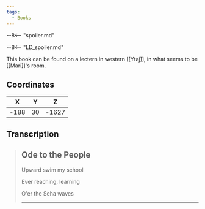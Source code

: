 ```yaml
---
tags:
  - Books
---
```


--8<-- "spoiler.md"

--8<-- "LD_spoiler.md"

This book can be found on a lectern in western [[Ytaj]], in what seems to be [[Mari]]'s room.

## Coordinates
| **X** | **Y** | **Z** |
| :---: | :---: | :---: |
| -188  |  30   | -1627 |

## Transcription
> Ode to the People
> -------------------
>
> Upward swim my school
>
> Ever reaching, learning
>
> O'er the Seha waves
>
> ------------------

